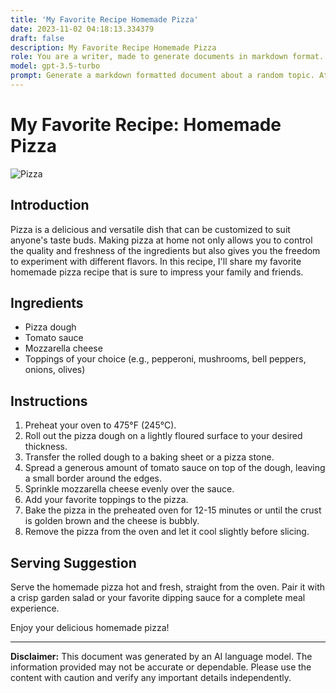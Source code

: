 ```yaml
---
title: 'My Favorite Recipe Homemade Pizza'
date: 2023-11-02 04:18:13.334379
draft: false
description: My Favorite Recipe Homemade Pizza
role: You are a writer, made to generate documents in markdown format. It is very important that all of the documents you generate are in valid markdown format.
model: gpt-3.5-turbo
prompt: Generate a markdown formatted document about a random topic. At the bottom, include a disclaimer explaining that the document was generated by you. The first line of the document should be the title. Make sure that the entire document is in proper markdown format, using a mix of various tags to make the document visually appealing.
---
```


# My Favorite Recipe: Homemade Pizza

![Pizza](https://images.unsplash.com/photo-1555949663-ff22b2ec2170 "Pizza")

## Introduction
Pizza is a delicious and versatile dish that can be customized to suit anyone's taste buds. Making pizza at home not only allows you to control the quality and freshness of the ingredients but also gives you the freedom to experiment with different flavors. In this recipe, I'll share my favorite homemade pizza recipe that is sure to impress your family and friends.

## Ingredients
- Pizza dough
- Tomato sauce
- Mozzarella cheese
- Toppings of your choice (e.g., pepperoni, mushrooms, bell peppers, onions, olives)

## Instructions
1. Preheat your oven to 475°F (245°C).
2. Roll out the pizza dough on a lightly floured surface to your desired thickness.
3. Transfer the rolled dough to a baking sheet or a pizza stone.
4. Spread a generous amount of tomato sauce on top of the dough, leaving a small border around the edges.
5. Sprinkle mozzarella cheese evenly over the sauce.
6. Add your favorite toppings to the pizza.
7. Bake the pizza in the preheated oven for 12-15 minutes or until the crust is golden brown and the cheese is bubbly.
8. Remove the pizza from the oven and let it cool slightly before slicing.

## Serving Suggestion
Serve the homemade pizza hot and fresh, straight from the oven. Pair it with a crisp garden salad or your favorite dipping sauce for a complete meal experience.

Enjoy your delicious homemade pizza!

---

**Disclaimer:** This document was generated by an AI language model. The information provided may not be accurate or dependable. Please use the content with caution and verify any important details independently.